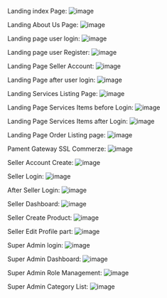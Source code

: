 Landing index Page:
![image](https://github.com/user-attachments/assets/15172aa8-7bd7-46e0-9c6e-4b8fa5d10312)

Landing About Us Page:
![image](https://github.com/user-attachments/assets/32dfcc2e-c60b-46d2-8030-efba57f12fc0)

Landing page user login:
![image](https://github.com/user-attachments/assets/c217777d-e7dc-4867-8dc5-49bd29cf5d1b)

Landing page user Register:
![image](https://github.com/user-attachments/assets/11b136b8-6500-4fee-84c0-6122687fdc81)

Landing Page Seller Account:
![image](https://github.com/user-attachments/assets/6b88ad23-32d8-4d6c-8973-4398ed79843d)

Landing Page after user login:
![image](https://github.com/user-attachments/assets/0e703423-584e-4b56-a0a6-b921678636ed)

Landing Services Listing Page:
![image](https://github.com/user-attachments/assets/bc10b811-218f-46fe-8bfe-e46401fe788f)

Landing Page Services Items before Login:
![image](https://github.com/user-attachments/assets/0e63956a-7357-4a23-9805-bec7dc7e313d)

Landing Page Services Items after Login:
![image](https://github.com/user-attachments/assets/72fea554-2a2b-4585-9b28-149b1d0733cf)

Landing Page Order Listing page:
![image](https://github.com/user-attachments/assets/3c558d4e-5001-4d66-b749-5de8c3130549)

Pament Gateway SSL Commerze:
![image](https://github.com/user-attachments/assets/879202c2-96fb-47bd-8485-fac2f1fd55fa)

Seller Account Create:
![image](https://github.com/user-attachments/assets/b9f54afb-207a-4d01-af45-eeb62ec8ca7b)

Seller Login: 
![image](https://github.com/user-attachments/assets/0587382d-17f1-4176-b1ab-dd74a5ab4019)

After Seller Login:
![image](https://github.com/user-attachments/assets/e7085058-5738-44ea-910e-a3c6796acbbe)

Seller Dashboard:
![image](https://github.com/user-attachments/assets/b96de60d-f681-40c3-94ea-39bc7272ac74)

Seller Create Product:
![image](https://github.com/user-attachments/assets/d3040731-f66d-4c1a-846a-2c3db48ab018)

Seller Edit Profile part:
![image](https://github.com/user-attachments/assets/d67091be-4ffe-41b8-930f-02f6dd9420eb)

Super Admin login:
![image](https://github.com/user-attachments/assets/a9899178-0178-4e55-87a1-36936d778cf1)

Super Admin Dashboard:
![image](https://github.com/user-attachments/assets/5232ddbc-d180-43d3-ae50-53fface10087)

Super Admin Role Management:
![image](https://github.com/user-attachments/assets/19d23eea-a0e7-42bf-ae11-f74e6522cfe4)

Super Admin Category List:
![image](https://github.com/user-attachments/assets/6cdba96e-7c62-4290-9e10-62c77129b70e)

